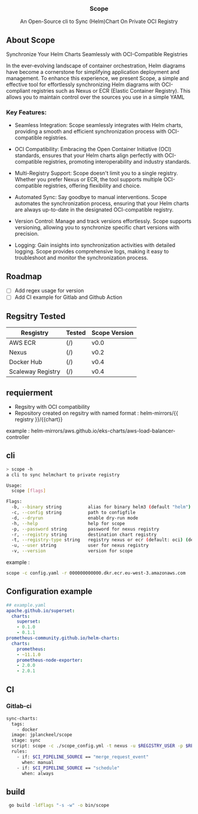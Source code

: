 <p align="center" style="margin-top: 120px">

  <h3 align="center">Scope</h3>

  <p align="center">
    An Open-Source cli to Sync (Helm)Chart On Private OCI Registry
    <br />
  </p>
</p>



## About Scope 
 
Synchronize Your Helm Charts Seamlessly with OCI-Compatible Registries

In the ever-evolving landscape of container orchestration, Helm diagrams have become a cornerstone for simplifying application deployment and management. To enhance this experience, we present Scope, a simple and effective tool for effortlessly synchronizing Helm diagrams with OCI-compliant registries such as Nexus or ECR (Elastic Container Registry). This allows you to maintain control over the sources you use in a simple YAML

### Key Features:

* Seamless Integration: Scope seamlessly integrates with Helm charts, providing a smooth and efficient synchronization process with OCI-compatible registries.

* OCI Compatibility: Embracing the Open Container Initiative (OCI) standards, ensures that your Helm charts align perfectly with OCI-compatible registries, promoting interoperability and industry standards.

* Multi-Registry Support: Scope doesn't limit you to a single registry. Whether you prefer Nexus or ECR, the tool supports multiple OCI-compatible registries, offering flexibility and choice.

* Automated Sync: Say goodbye to manual interventions. Scope automates the synchronization process, ensuring that your Helm charts are always up-to-date in the designated OCI-compatible registry.

* Version Control: Manage and track versions effortlessly. Scope supports versioning, allowing you to synchronize specific chart versions with precision.

*  Logging: Gain insights into synchronization activities with detailed logging. Scope provides comprehensive logs, making it easy to troubleshoot and monitor the synchronization process.

## Roadmap 

- [ ] Add regex usage for version
- [ ] Add CI example for Gitlab and Github Action

## Regsitry Tested 

| Resgistry         | Tested     | Scope Version |
|--------------|-----------|------------|
| AWS ECR | (/)      | v0.0        |
| Nexus     | (/) | v0.2      |
| Docker Hub     | (/) | v0.4      |
| Scaleway Registry     | (/) | v0.4      |

## requierment 

- Regsitry with OCI compatibility
- Repository created on regsitry with named format :  helm-mirrors/{{ registry }}/{{chart}}

example : helm-mirrors/aws.github.io/eks-charts/aws-load-balancer-controller

## cli 

```bash
> scope -h
a cli to sync helmchart to private registry

Usage:
  scope [flags]

Flags:
  -b, --binary string          alias for binary helm3 (default "helm")
  -c, --config string          path to configfile
  -d, --dryrun                 enable dry-run mode
  -h, --help                   help for scope
  -p, --password string        password for nexus registry
  -r, --registry string        destination chart registry
  -t, --registry-type string   registry nexus or ecr (default: oci) (default "oci")
  -u, --user string            user for nexus registry
  -v, --version                version for scope

```

example : 

```bash
scope -c config.yaml -r 000000000000.dkr.ecr.eu-west-3.amazonaws.com
```

## Configuration example 

```yaml 
## example.yaml
apache.github.io/superset:
  charts:
    superset:
    - 0.1.0
    - 0.1.1
prometheus-community.github.io/helm-charts:
  charts:
    prometheus:
    - ~11.1.0
    prometheus-node-exporter:
    - 2.0.0
    - 2.0.1


```

## CI

### Gitlab-ci

```bash
sync-charts:
  tags:
    - docker
  image: jplanckeel/scope
  stage: sync
  script: scope -c ./scope_config.yml -t nexus -u $REGISTRY_USER -p $REGISTRY_USER_TOKEN -r https://docker.nexus-jplanckeel.com
  rules:
    - if: $CI_PIPELINE_SOURCE == "merge_request_event"
      when: manual
    - if: $CI_PIPELINE_SOURCE == "schedule"
      when: always
```

## build 

```bash
 go build -ldflags "-s -w" -o bin/scope 
```
